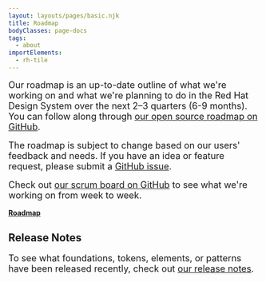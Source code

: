 ```yaml
---
layout: layouts/pages/basic.njk
title: Roadmap
bodyClasses: page-docs
tags:
  - about
importElements:
  - rh-tile
---
```

<script type="module" src="{{ '/assets/elements/uxdot-feedback.js' | url }}"></script>

<link rel="stylesheet" href="{{ '/assets/packages/@rhds/elements/elements/rh-tile/rh-tile-lightdom.css' | url }}">

<style>
  p {
    margin-block: var(--rh-space-lg, 16px);
    font-size: var(--rh-font-size-body-text-lg, 1.125rem);
  }

  rh-tile {
    margin-block: var(--rh-space-3xl, 48px);
    max-width: 320px;
    /* evil hack to fix non customizable padding internals */
    --rh-space-2xl: 16px !important;
    /* evil hack to fix non customizable margin internals */
    --rh-space-lg: 0px !important;
  }

  rh-tile [slot="headline"] {
    font-weight: var(--rh-font-weight-heading-bold, 700);
  }

  rh-tile [icon="github"] {
    --pf-icon--size: var(--rh-size-icon-03, 32px);
  }
</style>


Our roadmap is an up-to-date outline of what we're working on and what we're planning to do in the Red Hat Design System over the next 2–3 quarters (6-9 months). You can follow along through [our open source roadmap on GitHub](https://github.com/orgs/RedHat-UX/projects/7/).

The roadmap is subject to change based on our users' feedback and needs. If you have an idea or feature request, please submit a [GitHub issue](https://github.com/RedHat-UX/red-hat-design-system/issues).

Check out [our scrum board on GitHub](https://github.com/orgs/RedHat-UX/projects/1/views/18) to see what we're working on from week to week.

<rh-tile>
  <pf-icon slot="image" set="fab" icon="github" size="lg"></pf-icon>
  <a slot="headline" href="https://github.com/orgs/RedHat-UX/projects/7/">Roadmap</a>
</rh-tile>

<uxdot-feedback>
  <h2>Release Notes</h2>
  <p>To see what foundations, tokens, elements, or patterns have been released recently, check out <a href="/about/release-notes">our release notes</a>.</p>
</uxdot-feedback>
